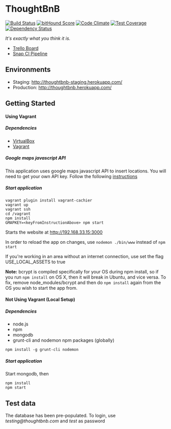 # ThoughtBnB

[![Build Status](https://travis-ci.org/tw-tmac/thoughtbnb.svg?branch=master)](https://travis-ci.org/tw-tmac/thoughtbnb)
[![bitHound Score](https://www.bithound.io/github/asifrc/thoughtbnb/badges/score.svg)](https://www.bithound.io/github/asifrc/thoughtbnb)
[![Code Climate](https://codeclimate.com/repos/561b2ad6e30ba01a30002dd5/badges/e2f86da635d055145f9f/gpa.svg)](https://codeclimate.com/repos/561b2ad6e30ba01a30002dd5/feed)
[![Test Coverage](https://codeclimate.com/repos/561b2ad6e30ba01a30002dd5/badges/e2f86da635d055145f9f/coverage.svg)](https://codeclimate.com/repos/561b2ad6e30ba01a30002dd5/coverage)
[![Dependency Status](https://gemnasium.com/asifrc/thoughtbnb.svg)](https://gemnasium.com/asifrc/thoughtbnb)


_It's exactly what you think it is._

- [Trello Board](https://trello.com/b/zl1poSm9)
- [Snap CI Pipeline](https://snap-ci.com/asifrc/thoughtbnb/branch/master)

## Environments
- Staging: http://thoughtbnb-staging.herokuapp.com/
- Production: http://thoughtbnb.herokuapp.com/

## Getting Started
#### Using Vagrant
##### Dependencies
- [VirtualBox](https://www.virtualbox.org/wiki/Downloads)
- [Vagrant](https://www.vagrantup.com/)

##### Google maps javascript API
This application uses google maps javascript API to insert locations. You will need to get your own API key. Follow the following [instructions](https://developers.google.com/maps/documentation/javascript/)

##### Start application
```
vagrant plugin install vagrant-cachier
vagrant up
vagrant ssh
cd /vagrant
npm install
GMAPKEY=<keyFromInstructionAbove> npm start
```
Starts the website at http://192.168.33.15:3000

In order to reload the app on changes, use `nodemon ./bin/www` instead of `npm start`

If you're working in an area without an internet connection, use set the flag USE_LOCAL_ASSETS to true

__Note:__ bcrypt is compiled specifically for your OS during npm install, so if you run `npm install` on OS X, then it will break in Ubuntu, and vice versa. To fix, remove node_modules/bcrypt and then do `npm install` again from the OS you wish to start the app from.



#### Not Using Vagrant (Local Setup)
##### Dependencies
- node.js
- npm
- mongodb
- grunt-cli and nodemon npm packages (globally)
```
npm install -g grunt-cli nodemon
```

##### Start application
Start mongodb, then

```
npm install
npm start
```
## Test data
The database has been pre-populated. To login, use _testing@thoughtbnb.com_ and _test_ as password
